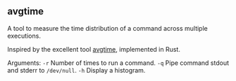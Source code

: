 ## avgtime

A tool to measure the time distribution of a command across multiple executions.

Inspired by the excellent tool [avgtime](https://github.com/jmcabo/avgtime), implemented in Rust.

Arguments:
`-r` Number of times to run a command.
`-q` Pipe command stdout and stderr to `/dev/null`.
`-h` Display a histogram.
